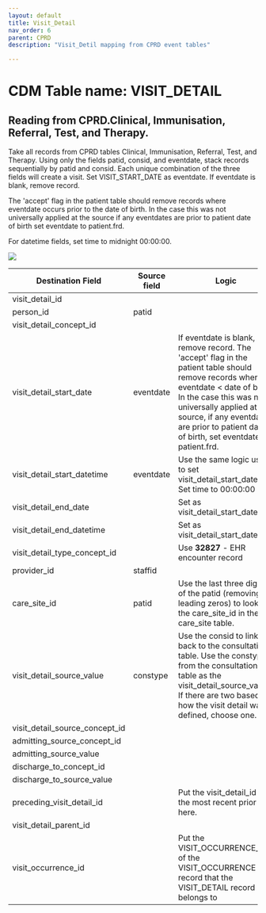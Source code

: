 ```yaml
---
layout: default
title: Visit_Detail
nav_order: 6
parent: CPRD
description: "Visit_Detil mapping from CPRD event tables"

---
```



# CDM Table name: VISIT_DETAIL

## Reading from CPRD.Clinical, Immunisation, Referral, Test, and Therapy.

Take all records from CPRD tables Clinical, Immunisation, Referral, Test, and Therapy. Using only the fields patid, consid, and eventdate, stack records sequentially by patid and consid. Each unique combination of the three fields will create a visit. Set VISIT_START_DATE as eventdate. If eventdate is blank, remove record. 

The 'accept' flag in the patient table should remove records where eventdate occurs prior to the date of birth. In the case this was not universally applied at the source if any eventdates are prior to patient date of birth set eventdate to patient.frd. 

For datetime fields, set time to midnight 00:00:00.

![](images/image8.png)

| Destination Field | Source field | Logic | Comment field |
| --- | --- | --- | --- |
| visit_detail_id |  |  | Autogenerate |
| person_id | patid |  |  |
| visit_detail_concept_id |  |  | 9202 - OP |
| visit_detail_start_date | eventdate | If eventdate is blank, remove record. The 'accept' flag in the patient table should remove records where eventdate < date of birth. In the case this was not universally applied at the source, if any eventdates are prior to patient date of birth, set eventdate to patient.frd. |  |
| visit_detail_start_datetime | eventdate | Use the same logic used to set visit_detail_start_date. Set time to 00:00:00 |  |
| visit_detail_end_date |  | Set as visit_detail_start_date  | |
| visit_detail_end_datetime |  | Set as visit_detail_start_datetime |  |
| visit_detail_type_concept_id |  | Use **32827** - EHR encounter record |  |
| provider_id | staffid |  |  |
| care_site_id | patid | Use the last three digits of the patid (removing leading zeros) to look up the care_site_id in the care_site table. |  |
| visit_detail_source_value | constype | Use the consid to link back to the consultation table. Use the constype from the consultation table as the visit_detail_source_value. If there are two based on how the visit detail was defined, choose one. |  |
| visit_detail_source_concept_id |  |  | 0 |
| admitting_source_concept_id |  |  |  |
| admitting_source_value |  |  | NULL |
| discharge_to_concept_id |  |  |  |
| discharge_to_source_value |  |  | NULL |
| preceding_visit_detail_id |  | Put the visit_detail_id of the most recent prior visit here. |  |
| visit_detail_parent_id |  |  |  |
| visit_occurrence_id |  | Put the VISIT_OCCURRENCE_ID of the VISIT_OCCURRENCE record that the VISIT_DETAIL record belongs to |  |
